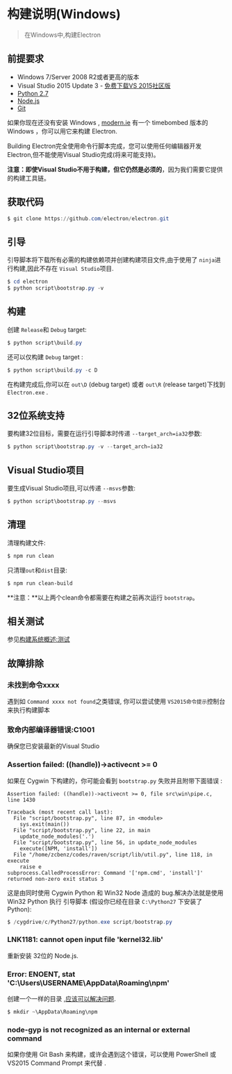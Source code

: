 # 构建说明(Windows)

> 在Windows中,构建Electron

## 前提要求

* Windows 7/Server 2008 R2或者更高的版本 
* Visual Studio 2015 Update 3 - [免费下载VS 2015社区版](https://www.visualstudio.com/en-us/products/visual-studio-community-vs.aspx)
* [Python 2.7](http://www.python.org/download/releases/2.7/)
* [Node.js](http://nodejs.org/download/)
* [Git](http://git-scm.com)

如果你现在还没有安装 Windows , [modern.ie](https://www.modern.ie/en-us/virtualization-tools#downloads) 有一个 timebombed 版本的 Windows ，你可以用它来构建 Electron.

Building Electron完全使用命令行脚本完成，您可以使用任何编辑器开发Electron,但不能使用Visual Studio完成(将来可能支持)。

**注意：**即使Visual Studio不用于构建，但它仍然是**必须的**，因为我们需要它提供的构建工具链。

## 获取代码

```powershell
$ git clone https://github.com/electron/electron.git
```

## 引导

引导脚本将下载所有必需的构建依赖项并创建构建项目文件,由于使用了 `ninja`进行构建,因此不存在 `Visual Studio`项目.
```powershell
$ cd electron
$ python script\bootstrap.py -v
```

## 构建

创建 `Release`和 `Debug` target:
```powershell
$ python script\build.py
```

还可以仅构建 `Debug` target :
```powershell
$ python script\build.py -c D
```

在构建完成后,你可以在 `out\D` (debug target) 或者 `out\R` (release target)下找到 `Electron.exe` .

## 32位系统支持

要构建32位目标，需要在运行引导脚本时传递 `--target_arch=ia32`参数:
```powershell
$ python script\bootstrap.py -v --target_arch=ia32
```

## Visual Studio项目

要生成Visual Studio项目,可以传递 `--msvs`参数:
```powershell
$ python script\bootstrap.py --msvs
```

## 清理

清理构建文件:
```powershell
$ npm run clean
```

只清理`out`和`dist`目录:

```bash
$ npm run clean-build
```

**注意：**以上两个clean命令都需要在构建之前再次运行 `bootstrap`。

## 相关测试

参见[构建系统概述:测试](build-system-overview.md#tests)                  

## 故障排除

### 未找到命令xxxx

遇到如 `Command xxxx not found`之类错误, 你可以尝试使用 `VS2015命令提示`控制台来执行构建脚本

### 致命内部编译器错误:C1001

确保您已安装最新的Visual Studio

### Assertion failed: ((handle))->activecnt >= 0

如果在 Cygwin 下构建的，你可能会看到 `bootstrap.py` 失败并且附带下面错误 :
```
Assertion failed: ((handle))->activecnt >= 0, file src\win\pipe.c, line 1430

Traceback (most recent call last):
  File "script/bootstrap.py", line 87, in <module>
    sys.exit(main())
  File "script/bootstrap.py", line 22, in main
    update_node_modules('.')
  File "script/bootstrap.py", line 56, in update_node_modules
    execute([NPM, 'install'])
  File "/home/zcbenz/codes/raven/script/lib/util.py", line 118, in execute
    raise e
subprocess.CalledProcessError: Command '['npm.cmd', 'install']' returned non-zero exit status 3
```

这是由同时使用 Cygwin Python 和 Win32 Node 造成的 bug.解决办法就是使用 Win32 Python 执行 引导脚本 (假设你已经在目录 `C:\Python27` 下安装了 Python):

```powershell
$ /cygdrive/c/Python27/python.exe script/bootstrap.py
```

### LNK1181: cannot open input file 'kernel32.lib'

重新安装 32位的 Node.js.

### Error: ENOENT, stat 'C:\Users\USERNAME\AppData\Roaming\npm'

创建一个一样的目录 ,[应该可以解决问题](http://stackoverflow.com/a/25095327/102704).                  

```powershell
$ mkdir ~\AppData\Roaming\npm
```

### node-gyp is not recognized as an internal or external command

如果你使用 Git Bash 来构建，或许会遇到这个错误，可以使用 PowerShell 或 VS2015 Command Prompt 来代替 .
